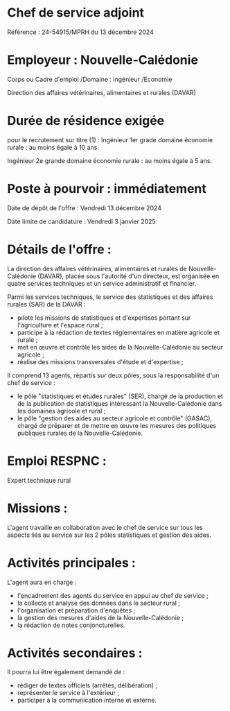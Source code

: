 # Chef de service adjoint

Référence : 24-54915/MPRH du 13 décembre 2024

# Employeur : Nouvelle-Calédonie

Corps ou Cadre d'emploi /Domaine : ingénieur /Economie

Direction des affaires vétérinaires, alimentaires et rurales (DAVAR)

# Durée de résidence exigée

pour le recrutement sur titre (1) : Ingénieur 1er grade domaine économie rurale : au moins égale à 10 ans.

Ingénieur 2e grande domaine économie rurale : au moins égale à 5 ans.

# Poste à pourvoir : immédiatement

Date de dépôt de l'offre : Vendredi 13 décembre 2024

Date limite de candidature : Vendredi 3 janvier 2025

# Détails de l'offre :

La direction des affaires vétérinaires, alimentaires et rurales de Nouvelle-Calédonie (DAVAR), placée sous l'autorité d'un directeur, est organisée en quatre services techniques et un service administratif et financier.

Parmi les services techniques, le service des statistiques et des affaires rurales (SAR) de la DAVAR :

- pilote les missions de statistiques et d'expertises portant sur l'agriculture et l'espace rural ;
- participe à la rédaction de textes réglementaires en matière agricole et rurale ;
- met en œuvre et contrôle les aides de la Nouvelle-Calédonie au secteur agricole ;
- réalise des missions transversales d'étude et d'expertise ;

Il comprend 13 agents, répartis sur deux pôles, sous la responsabilité d'un chef de service :

- le pôle "statistiques et études rurales" (SER), chargé de la production et de la publication de statistiques intéressant la Nouvelle-Calédonie dans les domaines agricole et rural ;
- le pôle "gestion des aides au secteur agricole et contrôle" (GASAC), chargé de préparer et de mettre en œuvre les mesures des politiques publiques rurales de la Nouvelle-Calédonie.

# Emploi RESPNC :

Expert technique rural

# Missions :

L'agent travaille en collaboration avec le chef de service sur tous les aspects liés au service sur les 2 pôles statistiques et gestion des aides.

# Activités principales :

L'agent aura en charge :

- l'encadrement des agents du service en appui au chef de service ;
- la collecte et analyse des données dans le secteur rural ;
- l'organisation et préparation d'enquêtes ;
- la gestion des mesures d'aides de la Nouvelle-Calédonie ;
- la rédaction de notes conjoncturelles.

# Activités secondaires :

Il pourra lui être également demandé de :

- rédiger de textes officiels (arrêtés, délibération) ;
- représenter le service à l'extérieur ;
- participer à la communication interne et externe.